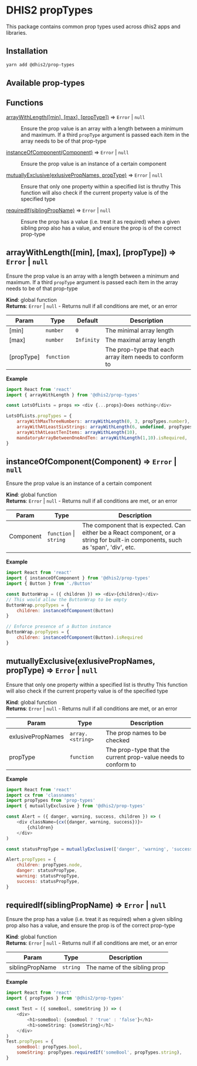 # DHIS2 propTypes

This package contains common prop types used across dhis2 apps and libraries.

## Installation
```bash
yarn add @dhis2/prop-types
```

## Available prop-types

## Functions

<dl>
<dt><a href="#arrayWithLength">arrayWithLength([min], [max], [propType])</a> ⇒ <code>Error</code> | <code>null</code></dt>
<dd><p>Ensure the prop value is an array with a length between a minimum and maximum.
If a third <code>propType</code> argument is passed each item in the array needs to be of that prop-type</p>
</dd>
<dt><a href="#instanceOfComponent">instanceOfComponent(Component)</a> ⇒ <code>Error</code> | <code>null</code></dt>
<dd><p>Ensure the prop value is an instance of a certain component</p>
</dd>
<dt><a href="#mutuallyExclusive">mutuallyExclusive(exlusivePropNames, propType)</a> ⇒ <code>Error</code> | <code>null</code></dt>
<dd><p>Ensure that only one property within a specified list is thruthy
This function will also check if the current property value is of the specified type</p>
</dd>
<dt><a href="#requiredIf">requiredIf(siblingPropName)</a> ⇒ <code>Error</code> | <code>null</code></dt>
<dd><p>Ensure the prop has a value (i.e. treat it as required) when a given sibling prop
also has a value, and ensure the prop is of the correct prop-type</p>
</dd>
</dl>

<a name="arrayWithLength"></a>

## arrayWithLength([min], [max], [propType]) ⇒ <code>Error</code> \| <code>null</code>
Ensure the prop value is an array with a length between a minimum and maximum.
If a third `propType` argument is passed each item in the array needs to be of that prop-type

**Kind**: global function  
**Returns**: <code>Error</code> \| <code>null</code> - Returns null if all conditions are met, or an error  

| Param | Type | Default | Description |
| --- | --- | --- | --- |
| [min] | <code>number</code> | <code>0</code> | The minimal array length |
| [max] | <code>number</code> | <code>Infinity</code> | The maximal array length |
| [propType] | <code>function</code> |  | The prop-type that each array item needs to conform to |

**Example**  
```js
import React from 'react'
import { arrayWithLength } from '@dhis2/prop-types'

const LotsOfLists = props => <div {...props}>Does nothing</div>

LotsOfLists.propTypes = {
    arrayWithMaxThreeNumbers: arrayWithLength(0, 3, propTypes.number),
    arrayWithAtLeastSixStrings: arrayWithLength(6, undefined, propTypes.string),
    arrayWithAtLeastTenItems: arrayWithLength(10),
    mandatoryArrayBetweenOneAndTen: arrayWithLength(1,10).isRequired,
}
```
<a name="instanceOfComponent"></a>

## instanceOfComponent(Component) ⇒ <code>Error</code> \| <code>null</code>
Ensure the prop value is an instance of a certain component

**Kind**: global function  
**Returns**: <code>Error</code> \| <code>null</code> - Returns null if all conditions are met, or an error  

| Param | Type | Description |
| --- | --- | --- |
| Component | <code>function</code> \| <code>string</code> | The component that is expected. Can either be a React component, or a string for built-in components, such as 'span', 'div', etc. |

**Example**  
```js
import React from 'react'
import { instanceOfComponent } from '@dhis2/prop-types'
import { Button } from './Button'

const ButtonWrap = ({ children }) => <div>{children}</div>
// This would allow the ButtonWrap to be empty
ButtonWrap.propTypes = {
    children: instanceOfComponent(Button)
}

// Enforce presence of a Button instance
ButtonWrap.propTypes = {
    children: instanceOfComponent(Button).isRequired
}
```
<a name="mutuallyExclusive"></a>

## mutuallyExclusive(exlusivePropNames, propType) ⇒ <code>Error</code> \| <code>null</code>
Ensure that only one property within a specified list is thruthy
This function will also check if the current property value is of the specified type

**Kind**: global function  
**Returns**: <code>Error</code> \| <code>null</code> - Returns null if all conditions are met, or an error  

| Param | Type | Description |
| --- | --- | --- |
| exlusivePropNames | <code>array.&lt;string&gt;</code> | The prop names to be checked |
| propType | <code>function</code> | The prop-type that the current prop-value needs to conform to |

**Example**  
```js
import React from 'react'
import cx from 'classnames'
import propTypes from 'prop-types'
import { mutuallyExclusive } from '@dhis2/prop-types'

const Alert = ({ danger, warning, success, children }) => (
    <div className={cx({danger, warning, success})}>
        {children}
    </div>
)

const statusPropType = mutuallyExclusive(['danger', 'warning', 'success'], propTypes.bool)

Alert.propTypes = {
    children: propTypes.node,
    danger: statusPropType,
    warning: statusPropType,
    success: statusPropType,
}
```
<a name="requiredIf"></a>

## requiredIf(siblingPropName) ⇒ <code>Error</code> \| <code>null</code>
Ensure the prop has a value (i.e. treat it as required) when a given sibling prop
also has a value, and ensure the prop is of the correct prop-type

**Kind**: global function  
**Returns**: <code>Error</code> \| <code>null</code> - Returns null if all conditions are met, or an error  

| Param | Type | Description |
| --- | --- | --- |
| siblingPropName | <code>string</code> | The name of the sibling prop |

**Example**  
```js
import React from 'react'
import { propTypes } from '@dhis2/prop-types'

const Test = ({ someBool, someString }) => (
    <div>
        <h1>someBool: {someBool ? 'true' : 'false'}</h1>
        <h1>someString: {someString}</h1>
    </div>
)
Test.propTypes = {
    someBool: propTypes.bool,
    someString: propTypes.requiredIf('someBool', propTypes.string),
}
```
